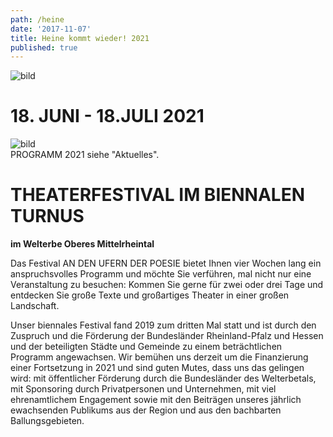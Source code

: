 ```yaml
---
path: /heine
date: '2017-11-07'
title: Heine kommt wieder! 2021
published: true
---
```


![bild](/ufer-paddel.jpg)


# 18. JUNI - 18.JULI 2021    
![bild](/programmflyer_titel.png)     
PROGRAMM 2021 siehe "Aktuelles".        
     


# THEATERFESTIVAL IM BIENNALEN TURNUS
**im Welterbe Oberes Mittelrheintal**   

Das Festival AN DEN UFERN DER POESIE bietet Ihnen vier Wochen lang ein anspruchsvolles Programm und möchte Sie verführen, mal nicht  nur eine Veranstaltung zu besuchen: Kommen Sie gerne für zwei oder drei Tage und entdecken Sie große Texte und großartiges Theater in einer großen Landschaft.   


Unser biennales Festival fand 2019 zum dritten Mal statt und ist durch den Zuspruch und die Förderung der Bundesländer Rheinland-Pfalz und Hessen und der beteiligten Städte und Gemeinde zu einem beträchtlichen Programm angewachsen. Wir bemühen uns derzeit um die Finanzierung einer Fortsetzung in 2021 und sind guten Mutes, dass uns das gelingen wird: mit öffentlicher Förderung durch die Bundesländer des Welterbetals, mit Sponsoring durch Privatpersonen und Unternehmen, mit viel ehrenamtlichem Engagement sowie mit den Beiträgen unseres jährlich ewachsenden Publikums aus der Region und aus den bachbarten Ballungsgebieten.

     

